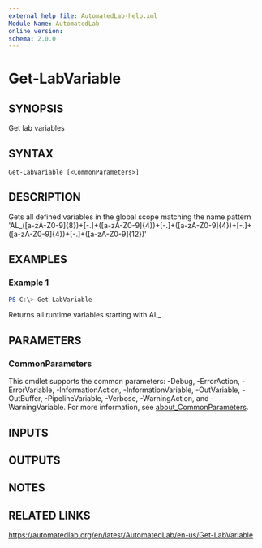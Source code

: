 ```yaml
---
external help file: AutomatedLab-help.xml
Module Name: AutomatedLab
online version:
schema: 2.0.0
---
```


# Get-LabVariable

## SYNOPSIS
Get lab variables

## SYNTAX

```
Get-LabVariable [<CommonParameters>]
```

## DESCRIPTION
Gets all defined variables in the global scope matching the name pattern 'AL_(\[a-zA-Z0-9\]{8})+\[-.\]+(\[a-zA-Z0-9\]{4})+\[-.\]+(\[a-zA-Z0-9\]{4})+\[-.\]+(\[a-zA-Z0-9\]{4})+\[-.\]+(\[a-zA-Z0-9\]{12})'

## EXAMPLES

### Example 1
```powershell
PS C:\> Get-LabVariable
```

Returns all runtime variables starting with AL_

## PARAMETERS

### CommonParameters
This cmdlet supports the common parameters: -Debug, -ErrorAction, -ErrorVariable, -InformationAction, -InformationVariable, -OutVariable, -OutBuffer, -PipelineVariable, -Verbose, -WarningAction, and -WarningVariable. For more information, see [about_CommonParameters](http://go.microsoft.com/fwlink/?LinkID=113216).

## INPUTS

## OUTPUTS

## NOTES

## RELATED LINKS
https://automatedlab.org/en/latest/AutomatedLab/en-us/Get-LabVariable
